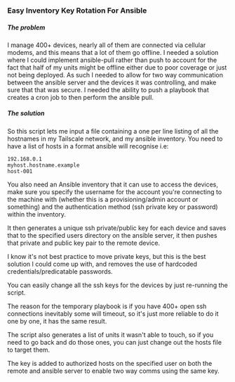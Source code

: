 ### Easy Inventory Key Rotation For Ansible
##### The problem
I manage 400+ devices, nearly all of them are connected via cellular modems, and this means that a lot of them go offline.
I needed a solution where I could implement ansible-pull rather than push to account for the fact that half of my units might be offline either due to poor coverage or just not being deployed.
As such I needed to allow for two way communication between the ansible server and the devices it was controlling, and make sure that that was secure.
I needed the ability to push a playbook that creates a cron job to then perform the ansible pull. 

##### The solution
So this script lets me input a file containing a one per line listing of all the hostnames in my Tailscale network, and my ansible inventory.
You need to have a list of hosts in a format ansible will recognise i.e:
```
192.168.0.1
myhost.hostname.example
host-001
```
You also need an Ansible inventory that it can use to access the devices, make sure you specify the username for the account you're connecting to the machine with (whether this is a provisioning/admin account or something) and the authentication method (ssh private key or password) within the inventory.

It then generates a unique ssh private/public key for each device and saves that to the specified users directory on the ansible server, it then pushes that private and public key pair to the remote device.

I know it's not best practice to move private keys, but this is the best solution I could come up with, and removes the use of hardcoded credentials/predicatable passwords.

You can easily change all the ssh keys for the devices by just re-running the script.

The reason for the temporary playbook is if you have 400+ open ssh connections inevitably some will timeout, so it's just more reliable to do it one by one, it has the same result.

The script also generates a list of units it wasn't able to touch, so if you need to go back and do those ones, you can just change out the hosts file to target them.

The key is added to authorized hosts on the specified user on both the remote and ansible server to enable two way comms using the same key.
